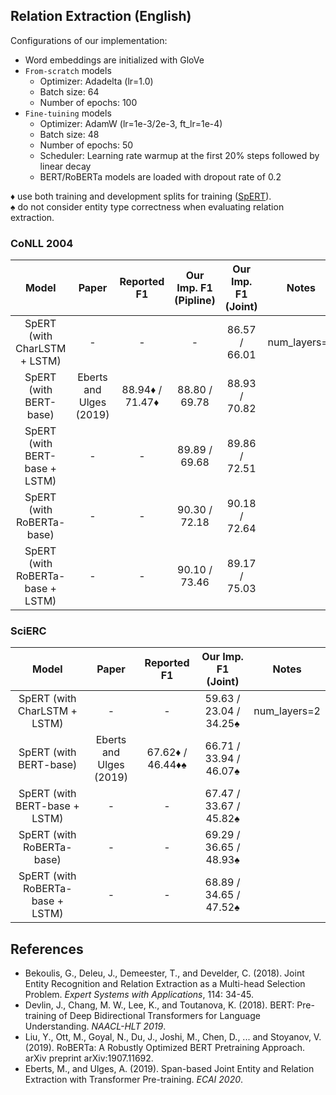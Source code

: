 ## Relation Extraction (English)
Configurations of our implementation:
* Word embeddings are initialized with GloVe
* `From-scratch` models
    * Optimizer: Adadelta (lr=1.0)
    * Batch size: 64
    * Number of epochs: 100
* `Fine-tuining` models
    * Optimizer: AdamW (lr=1e-3/2e-3, ft_lr=1e-4)
    * Batch size: 48
    * Number of epochs: 50
    * Scheduler: Learning rate warmup at the first 20% steps followed by linear decay
    * BERT/RoBERTa models are loaded with dropout rate of 0.2

♦ use both training and development splits for training ([SpERT](https://github.com/lavis-nlp/spert/issues/2#issuecomment-559775207)).  
♠️ do not consider entity type correctness when evaluating relation extraction.  

### CoNLL 2004 
| Model | Paper | Reported F1 | Our Imp. F1 (Pipline) | Our Imp. F1 (Joint) | Notes |
|:-----:|:-----:|:-----------:|:---------------------:|:-------------------:|:-----:|
| SpERT (with CharLSTM + LSTM)| -                     | -               |  -            | 86.57 / 66.01 | num_layers=2 |
| SpERT (with BERT-base)    | Eberts and Ulges (2019) | 88.94♦ / 71.47♦ | 88.80 / 69.78 | 88.93 / 70.82 | 
| SpERT (with BERT-base + LSTM) | -                   | -               | 89.89 / 69.68 | 89.86 / 72.51 | 
| SpERT (with RoBERTa-base)        | -                | -               | 90.30 / 72.18 | 90.18 / 72.64 | 
| SpERT (with RoBERTa-base + LSTM) | -                | -               | 90.10 / 73.46 | 89.17 / 75.03 | 

### SciERC
| Model | Paper | Reported F1 | Our Imp. F1 (Joint) | Notes |
|:-----:|:-----:|:-----------:|:-------------------:|:-----:|
| SpERT (with CharLSTM + LSTM)| -                     | -                | 59.63 / 23.04 / 34.25♠️ | num_layers=2 |
| SpERT (with BERT-base)    | Eberts and Ulges (2019) | 67.62♦ / 46.44♦♠️ | 66.71 / 33.94 / 46.07♠️ | 
| SpERT (with BERT-base + LSTM) | -                   | -                | 67.47 / 33.67 / 45.82♠️ | 
| SpERT (with RoBERTa-base)        | -                | -                | 69.29 / 36.65 / 48.93♠️ | 
| SpERT (with RoBERTa-base + LSTM) | -                | -                | 68.89 / 34.65 / 47.52♠️ | 


## References
* Bekoulis, G., Deleu, J., Demeester, T., and Develder, C. (2018). Joint Entity Recognition and Relation Extraction as a Multi-head Selection Problem. *Expert Systems with Applications*, 114: 34-45.
* Devlin, J., Chang, M. W., Lee, K., and Toutanova, K. (2018). BERT: Pre-training of Deep Bidirectional Transformers for Language Understanding. *NAACL-HLT 2019*.
* Liu, Y., Ott, M., Goyal, N., Du, J., Joshi, M., Chen, D., ... and Stoyanov, V. (2019). RoBERTa: A Robustly Optimized BERT Pretraining Approach. arXiv preprint arXiv:1907.11692. 
* Eberts, M., and Ulges, A. (2019). Span-based Joint Entity and Relation Extraction with Transformer Pre-training. *ECAI 2020*.
